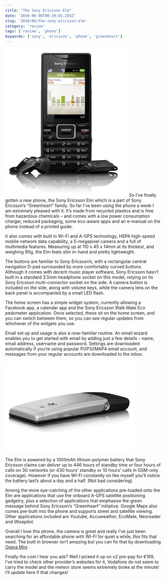 ```yaml
---
title: "The Sony Ericsson Elm"
date: '2010-06-06T00:39:03.284Z'
slug: '2010/06/the-sony-ericsson-elm'
category: 'review'
tags: ['review', 'phone']
keywords: ['sony', 'ericsson', 'phone', 'greenheart']
---
```


![elm_front_metalblack_latin42090.jpg](images/elm_front_metalblack_latin42090.jpg)
So I’ve finally gotten a new phone, the Sony Ericsson Elm which is a part of Sony Ericsson’s “Greenheart” family. So far I’ve been using the phone a week I am extremely pleased with it. It’s made from recycled plastics and is free from hazardous chemicals – and comes with a low power consumption charger, reduced packaging, some eco-aware apps and an e-manual on the phone instead of a printed guide.

It also comes with built in Wi-Fi and A-GPS technology, HSPA high-speed mobile network data capability, a 5-megapixel camera and a full of multimedia features. Measuring up at 110 x 45 x 14mm at its thickest, and weighing 90g, the Elm feels slim in-hand and pretty lightweight.

The buttons are familiar to Sony Ericsson’s, with a rectangular central navigation D-pad surrounded by more comfortably curved buttons. Although it comes with decent music player software, Sony Ericsson hasn’t built in a standard 3.5mm headphone socket on this model, relying on its Sony Ericsson multi-connector socket on the side. A camera button is included on the side, along with volume keys, while the camera lens on the back panel is accompanied by a small LED flash.

The home screen has a simple widget system, currently allowing a Facebook app, a calendar app and the Sony Ericsson Walk Mate Eco pedometer application. Once selected, these sit on the home screen, and you can switch between them, so you can see regular updates from whichever of the widgets you use.

Email set up and usage is also a now-familiar routine. An email wizard enables you to get started with email by adding just a few details – name, email address, username and password. Settings are downloaded automatically if you’re using popular POP3/IMAP4 email account, and messages from your regular accounts are downloaded to the inbox.

![elm_metalblack_pp09420100.jpg](images/elm_metalblack_pp09420100.jpg)

The Elm is powered by a 1000mAh lithium-polymer battery that Sony Ericsson claims can deliver up to 446 hours of standby time or four hours of calls on 3G networks (or 430 hours’ standby or 10 hours’ calls in GSM-only coverage). However if you have WI-FI constantly on like myself you’ll notice the battery last’s about a day and a half. (Not bad considering)

Among the more eye-catching of the other applications pre-loaded onto the Elm are applications that use the onboard A-GPS satellite positioning gadgetry, plus a selection of applications that emphasise the green message behind Sony Ericsson’s “Greenheart” initiative. Google Maps also comes pre-built into the phone and supports street and satellite viewing. Other applications included are Youtube, Accuweather, EcoMate, Neoreader and Wisepilot.

Overall I love this phone, the camera is great and really I’ve just been searching for an affordable phone with WI-FI for quiet a while, this fits that need. The built in browser isn’t amazing but you can fix that by downloading [Opera Mini](https://www.opera.com/mobile) .

Finally the cost I hear you ask? Well I picked it up on o2 pre-pay for €169, I’ve tried to check other provider’s websites for it, Vodafone do not seem to carry the model and the meteor store seems extremely broke at the minute! I’ll update here if that changes!